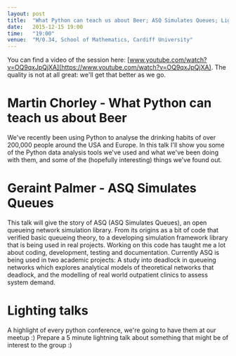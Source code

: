 ```yaml
---
layout: post
title:  "What Python can teach us about Beer; ASQ Simulates Queues; Lightning Talks"
date:   2015-12-15 19:00
time:   "19:00"
venue:  "M/0.34, School of Mathematics, Cardiff University"
---
```


You can find a video of the session here:
[www.youtube.com/watch?v=OQ9qxJpQjXA](https://www.youtube.com/watch?v=OQ9qxJpQjXA).
The quality is not at all great: we'll get that better as we go.

# Martin Chorley - What Python can teach us about Beer

We've recently been using Python to analyse the drinking habits of over 200,000 people around the USA and Europe. In this talk I'll show you some of the Python data analysis tools we've used and what we've been doing with them, and some of the (hopefully interesting) things we've found out.

# Geraint Palmer - ASQ Simulates Queues

This talk will give the story of ASQ (ASQ Simulates Queues), an open queueing network simulation library. From its origins as a bit of code that verified basic queueing theory, to a developing simulation framework library that is being used in real projects. Working on this code has taught me a lot about coding, development, testing and documentation.
Currently ASQ is being used in two academic projects: A study into deadlock in queueing networks which explores analytical models of theoretical networks that deadlock, and the modelling of real world outpatient clinics to assess system demand.

# Lighting talks

A highlight of every python conference, we're going to have them at our meetup
:)
Prepare a 5 minute lightning talk about something that might be of interest to
the group :)
